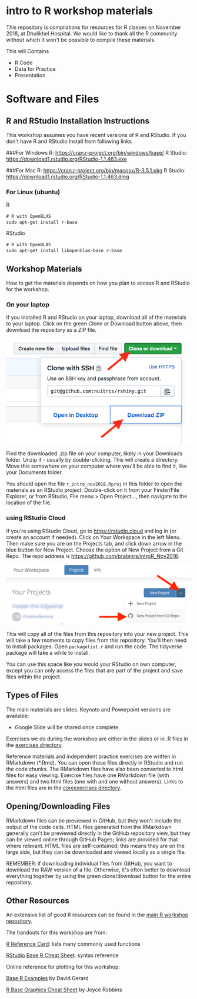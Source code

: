 # intro to R workshop materials
This repository is compilations for resources for R classes on November 2018, at Dhulikhel Hospital. We would like to thank all the R community without which it won't be possible to compile these materials. 

This will Contains 
- R Code 
- Data for Practice 
- Presentation

# Software and Files

## R and RStudio Installation Instructions

This workshop assumes you have recent versions of R and RStudio. If you don't have R and RStudio Install from following links 

###For Windows 
R: https://cran.r-project.org/bin/windows/base/ 
R Studio: https://download1.rstudio.org/RStudio-1.1.463.exe

###For Mac
R: https://cran.r-project.org/bin/macosx/R-3.5.1.pkg
R Studio: https://download1.rstudio.org/RStudio-1.1.463.dmg

### For Linux (ubuntu)
R 
```ubuntu
# R with OpenBLAS
sudo apt-get install r-base
```
RStudio 

```ubuntu
# R with OpenBLAS
sudo apt-get install libopenblas-base r-base
```

## Workshop Materials

How to get the materials depends on how you plan to access R and RStudio for the workshop.

### On your laptop 

If you installed R and RStudio on your laptop, download all of the materials to your laptop.  Click on the green Clone or Download button above, then download the repository as a ZIP file.  

![github download](images/githubdownload.png)

Find the downloaded .zip file on your computer, likely in your Downloads folder.  Unzip it - usually by double-clicking.  This will create a directory.  Move this somewhere on your computer where you'll be able to find it, like your Documents folder.  

You should open the file `r_intro_nov2018.Rproj` in this folder to open the materials as an RStudio project.  Double-click on it from your Finder/File Explorer, or from RStudio, File menu > Open Project..., then navigate to the location of the file.

### using RStudio Cloud

If you're using RStudio Cloud, go to https://rstudio.cloud and log in (or create an account if needed).  Click on Your Workspace in the left Menu.  Then make sure you are on the Projects tab, and click down arrow in the blue button for New Project.  Choose the option of New Project from a Git Repo.  The repo address is https://github.com/prabinrs/introR_Nov2018.  

![rstudio cloud new project](images/rstudiocloud.png)

This will copy all of the files from this repository into your new project.  This will take a few moments to copy files from this repository.  You'll then need to install packages.  Open `packagelist.r` and run the code.  The tidyverse package will take a while to install.  

You can use this space like you would your RStudio on own computer, except you can only access the files that are part of the project and save files within the project.

## Types of Files

The main materials are slides.  Keynote and Powerpoint versions are available:

* Google Slide will be shared once complete. 

Exercises we do during the workshop are either in the slides or in .R files in the [exercises directory](/exercises).

Reference materials and independent practice exercises are written in RMarkdown (*.Rmd).  You can open these files directly in RStudio and run the code chunks.  The RMarkdown files have also been converted to html files for easy viewing.  Exercise files have one RMarkdown file (with answers) and two html files (one with and one without answers).  Links to the html files are in the [coreexercises directory](/coreexercises).

## Opening/Downloading Files

RMarkdown files can be previewed in GitHub, but they won't include the output of the code cells.  HTML files generated from the RMarkdown generally can't be previewed directly in the GitHub repository view, but they can be viewed online through GitHub Pages; links are provided for that where relevant.  HTML files are self-contained; this means they are on the large side, but they can be downloaded and viewed locally as a single file.

REMEMBER: if downloading individual files from GitHub, you want to download the RAW version of a file.  Otherwise, it's often better to download everything together by using the green clone/download button for the entire repository.

## Other Resources

An extensive list of good R resources can be found in the [main R workshop repository](https://github.com/nuitrcs/rworkshops).

The handouts for this workshop are from:

[R Reference Card](https://cran.r-project.org/doc/contrib/Baggott-refcard-v2.pdf): lists many commonly used functions

[RStudio Base R Cheat Sheet](https://www.rstudio.com/wp-content/uploads/2016/05/base-r.pdf): syntax reference

Online reference for plotting for this workshop:

[Base R Examples](https://dcgerard.github.io/stat234/base_r_cheatsheet.html) by David Gerard

[R Base Graphics Cheat Sheet](http://publish.illinois.edu/johnrgallagher/files/2015/10/BaseGraphicsCheatsheet.pdf) by Joyce Robbins
